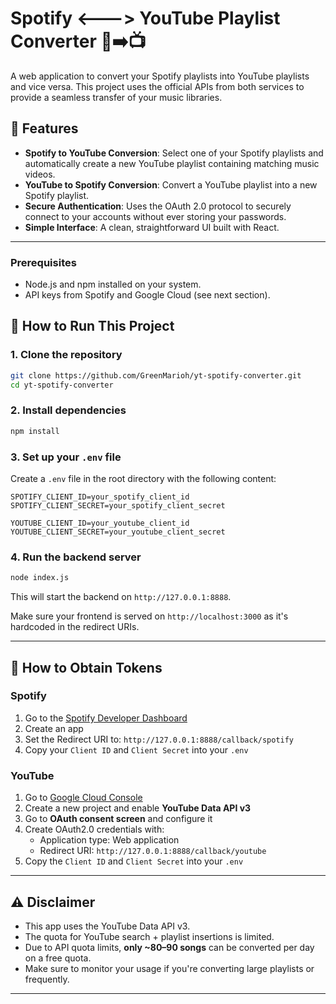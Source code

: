 # Spotify <---> YouTube Playlist Converter 🎵➡️📺

A web application to convert your Spotify playlists into YouTube playlists and vice versa. This project uses the official APIs from both services to provide a seamless transfer of your music libraries.

## 🔧 Features

- **Spotify to YouTube Conversion**: Select one of your Spotify playlists and automatically create a new YouTube playlist containing matching music videos.
- **YouTube to Spotify Conversion**: Convert a YouTube playlist into a new Spotify playlist.
- **Secure Authentication**: Uses the OAuth 2.0 protocol to securely connect to your accounts without ever storing your passwords.
- **Simple Interface**: A clean, straightforward UI built with React.

---

### Prerequisites

- Node.js and npm installed on your system.
- API keys from Spotify and Google Cloud (see next section).

## 🚀 How to Run This Project

### 1. Clone the repository

```bash
git clone https://github.com/GreenMarioh/yt-spotify-converter.git
cd yt-spotify-converter
```

### 2. Install dependencies

```bash
npm install
```

### 3. Set up your `.env` file

Create a `.env` file in the root directory with the following content:

```
SPOTIFY_CLIENT_ID=your_spotify_client_id
SPOTIFY_CLIENT_SECRET=your_spotify_client_secret

YOUTUBE_CLIENT_ID=your_youtube_client_id
YOUTUBE_CLIENT_SECRET=your_youtube_client_secret
```

### 4. Run the backend server

```bash
node index.js
```

This will start the backend on `http://127.0.0.1:8888`.

Make sure your frontend is served on `http://localhost:3000` as it's hardcoded in the redirect URIs.

---

## 🔑 How to Obtain Tokens

### Spotify

1. Go to the [Spotify Developer Dashboard](https://developer.spotify.com/dashboard/)
2. Create an app
3. Set the Redirect URI to: `http://127.0.0.1:8888/callback/spotify`
4. Copy your `Client ID` and `Client Secret` into your `.env`

### YouTube

1. Go to [Google Cloud Console](https://console.cloud.google.com/)
2. Create a new project and enable **YouTube Data API v3**
3. Go to **OAuth consent screen** and configure it
4. Create OAuth2.0 credentials with:
   - Application type: Web application
   - Redirect URI: `http://127.0.0.1:8888/callback/youtube`
5. Copy the `Client ID` and `Client Secret` into your `.env`

---

## ⚠️ Disclaimer

- This app uses the YouTube Data API v3.
- The quota for YouTube search + playlist insertions is limited.
- Due to API quota limits, **only ~80–90 songs** can be converted per day on a free quota.
- Make sure to monitor your usage if you're converting large playlists or frequently.

---
